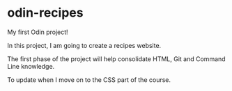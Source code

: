 # odin-recipes
My first Odin project!

In this project, I am going to create a recipes website.

The first phase of the project will help consolidate HTML, Git and Command Line knowledge.

To update when I move on to the CSS part of the course.